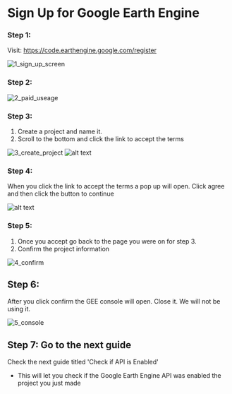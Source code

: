 # Sign Up for Google Earth Engine

### Step 1:

Visit: https://code.earthengine.google.com/register

![1_sign_up_screen](https://github.com/user-attachments/assets/17b4108a-32f3-4a54-b813-9c0a4bddb539)

### Step 2:
![2_paid_useage](https://github.com/user-attachments/assets/7415ff08-678f-4562-b313-2017d0da6593)


### Step 3:

1. Create a project and name it.
2. Scroll to the bottom and click the link to accept the terms

![3_create_project](https://github.com/user-attachments/assets/ae886d6a-7247-4080-8ac5-7536cb13901f)
![alt text](image-3.png)

### Step 4:

When you click the link to accept the terms a pop up will open. Click agree and then click the button to continue

![alt text](image-4.png)

### Step 5:

1. Once you accept go back to the page you were on for step 3.
2. Confirm the project information

![4_confirm](https://github.com/user-attachments/assets/a8e9cbd9-93b1-404f-91c1-4da0c2bdda1c)

## Step 6:

After you click confirm the GEE console will open. Close it. We will not be using it.

![5_console](https://github.com/user-attachments/assets/33806a7b-c75f-4afa-a206-6d84ffa9399d)

## Step 7: Go to the next guide 

Check the next guide titled 'Check if API is Enabled'
- This will let you check if the Google Earth Engine API was enabled the project you just made

